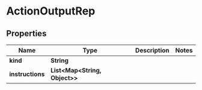 

# ActionOutputRep


## Properties

Name | Type | Description | Notes
------------ | ------------- | ------------- | -------------
**kind** | **String** |  | 
**instructions** | **List&lt;Map&lt;String, Object&gt;&gt;** |  | 



